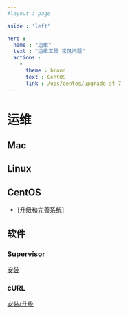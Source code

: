 ```yaml
---
#layout : page

aside : 'left'

hero :
  name : "运维"
  text : "运维工具 常见问题"
  actions :
    -
      theme : brand
      text : CentOS
      link : /ops/centos/upgrade-at-7
---
```


# 运维

## Mac

## Linux

## CentOS

- [升级和完善系统]

## 软件

### Supervisor

[安装](./supervisor/install-at-centos.md)

### cURL

[安装/升级](./curl/install-latest-at-centos.md)


